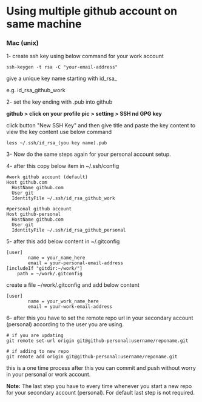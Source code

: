 # Using multiple github account on same machine

### Mac (unix)

1- create ssh key using below command for your work account

```language
ssh-keygen -t rsa -C "your-email-address"
```

give a unique key name starting with id_rsa_

e.g. id_rsa_github_work

2- set the key ending with .pub into github 

**github > click on your profile pic > setting > SSH nd GPG key**

click button "New SSH Key" and then give title and paste the key content
to view the key content use below command
```language
less ~/.ssh/id_rsa_(you key name).pub
``` 

3- Now do the same steps again for your personal account setup.

4- after this copy below item in ~/.ssh/config

```language
#work github account (default)
Host github.com
  HostName github.com
  User git
  IdentityFile ~/.ssh/id_rsa_github_work

#personal github account
Host github-personal
  HostName github.com
  User git
  IdentityFile ~/.ssh/id_rsa_github_personal
```

5- after this add below content in ~/.gitconfig

```language
[user]
        name = your_name_here
        email = your-personal-email-address
[includeIf "gitdir:~/work/"]
	path = ~/work/.gitconfig
```

create a file ~/work/.gitconfig and add below content

```language
[user]
        name = your_work_name_here
        email = your-work-email-address
```

6- after this you have to set the remote repo url in your secondary account (personal) according to the user you are using.

```language
# if you are updating
git remote set-url origin git@github-personal:username/reponame.git

# if adding to new repo
git remote add origin git@github-personal:username/reponame.git

```

this is a one time process after this you can commit and push without worry in your personal or work account.

**Note:** The last step you have to every time whenever you start a new repo for your secondary account (personal). For default last step is not required.